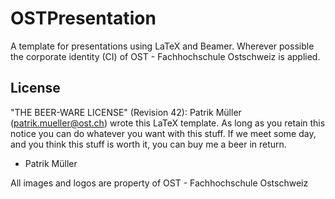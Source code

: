 OSTPresentation
=========

A template for presentations using LaTeX and Beamer. Wherever possible the 
corporate identity (CI) of OST - Fachhochschule Ostschweiz is applied.


License
-------
"THE BEER-WARE LICENSE" (Revision 42):
Patrik Müller (patrik.mueller@ost.ch) wrote this LaTeX template. As long as you retain 
this notice you can do whatever you want with this stuff. If we meet some day, 
and you think this stuff is worth it, you can buy me a beer in return. 
- Patrik Müller

All images and logos are property of OST - Fachhochschule Ostschweiz

